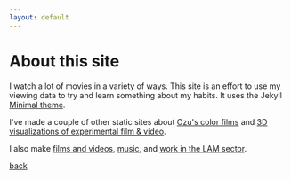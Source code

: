 ```yaml
---
layout: default
---
```


# About this site
I watch a lot of movies in a variety of ways. This site is an effort to use my viewing data to try and learn something about my habits. It uses the Jekyll [Minimal theme](https://github.com/pages-themes/minimal).

I've made a couple of other static sites about [Ozu's color films](https://drodz11.github.io/colors-of-ozu/) and [3D visualizations of experimental film & video](https://drodz11.github.io/particlesinspace/).

I also make [films and videos](https://claviluxarchival.com/film-video/), [music](https://blacksink.bandcamp.com/), and [work in the LAM sector](https://hidave.info/).

[back](./)
